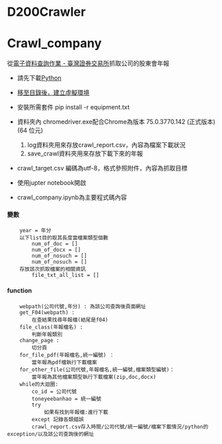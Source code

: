 # D200Crawler
# Crawl_company

從[電子資料查詢作業 - 臺灣證券交易所](https://doc.twse.com.tw/server-java/t57sb01 "電子資料查詢作業 - 臺灣證券交易所")抓取公司的股東會年報

- 請先下載[Python](https://www.python.org/downloads/ "Python")

- [移至目錄後，建立虛擬環境](https://www.itread01.com/content/1541158272.html "移至目錄後，建立虛擬環境")

- 安裝所需套件
pip install -r equipment.txt

- 資料夾內 chromedriver.exe配合Chrome為版本 75.0.3770.142 (正式版本) (64 位元)
	1. log資料夾用來存放crawl_report.csv，內容為檔案下載狀況
	1. save_crawl資料夾用來存放下載下來的年報
- crawl_target.csv 編碼為utf-8，格式參照附件，內容為抓取目標
- 使用jupter notebook開啟
- crawl_company.ipynb為主要程式碼內容
#### 變數
		year = 年分
		以下list目的取其長度當檔案類型個數
			num_of_doc = [] 
			num_of_docx = []
			num_of_nosuch = []
			num_of_nosuch = []
		存放該次抓取檔案的相關資訊
			file_txt_all_list = [] 
#### function
		webpath(公司代號,年分) : 為該公司查詢後頁面網址
		get_F04(webpath) : 
			在查結果找尋年報檔(結尾是f04)
		file_class(年報檔名) : 
			判斷年報類別
		change_page :
			切分頁
		for_file_pdf(年報檔名,統一編號) ：
			當年報為pdf檔執行下載檔案
		for_other_file(公司代號,年報檔名,統一編號,檔案類型編號)：
			當年報為其他檔案類型執行下載檔案(zip,doc,docx)
		while的大迴圈:
			co_id = 公司代號
			toneyeebanhao = 統一編號
			try 
				如果有找到年報檔:進行下載
			except 記錄各類錯誤
			crawl_report.csv存入時間/公司代號/統一編號/檔案下載情況/python的exception/以及該公司查詢後的網址





